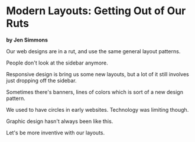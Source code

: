 # Modern Layouts: Getting Out of Our Ruts
**by Jen Simmons**

Our web designs are in a rut, and use the same general layout patterns.

People don't look at the sidebar anymore.

Responsive design is bring us some new layouts, but a lot of it still involves just dropping off the sidebar.

Sometimes there's banners, lines of colors which is sort of a new design pattern.

We used to have circles in early websites.  Technology was limiting though.

Graphic design hasn't always been like this.

Let's be more inventive with our layouts.
